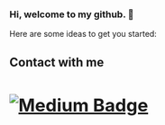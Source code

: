 ### Hi, welcome to my github. 👋

Here are some ideas to get you started:

<b><h2>Contact with me<h2/><b/> [![Medium Badge](https://img.shields.io/badge/-Medium-757575?style=flat-quare&labelColor=757575&logo=Medium&logoColor=white&link=link)](https://angilierdal.medium.com) 

